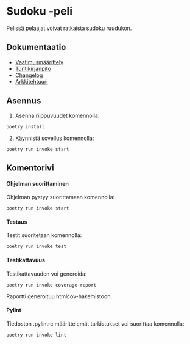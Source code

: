 # Sudoku -peli

Pelissä pelaajat voivat ratkaista sudoku ruudukon.

## Dokumentaatio

- [Vaatimusmäärittely](https://github.com/Nanotiike/ot-harjoitustyo/blob/master/dokumentaatio/vaatimusmaarittely.md)
- [Tuntikirjanpito](https://github.com/Nanotiike/ot-harjoitustyo/blob/master/dokumentaatio/tuntikirjanpito.md)
- [Changelog](https://github.com/Nanotiike/ot-harjoitustyo/blob/master/dokumentaatio/changelog.md)
- [Arkkitehtuuri](https://github.com/Nanotiike/ot-harjoitustyo/blob/master/dokumentaatio/arkkitehtuuri.md)

## Asennus

1. Asenna riippuvuudet komennolla:
```
poetry install
```
2. Käynnistä sovellus komennolla:
```
poetry run invoke start
```

## Komentorivi

#### Ohjelman suorittaminen
Ohjelman pystyy suorittamaan komennolla:
```
poetry run invoke start
```
#### Testaus
Testit suoritetaan komennolla:
```
poetry run invoke test
```
#### Testikattavuus
Testikattavuuden voi generoida:
```
poetry run invoke coverage-report
```
Raportti generoituu htmlcov-hakemistoon.
#### Pylint
Tiedoston .pylintrc määrittelemät tarkistukset voi suorittaa komennolla:
```
poetry run invoke lint
```
